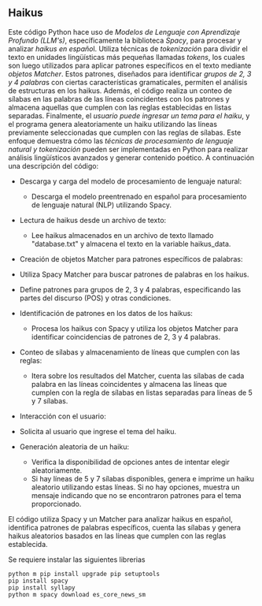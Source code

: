 ## Haikus

Este código Python hace uso de *Modelos de Lenguaje con Aprendizaje Profundo (LLM's)*, específicamente la biblioteca *Spacy*, para procesar y analizar *haikus en españo*l. Utiliza técnicas de *tokenizació*n para dividir el texto en unidades lingüísticas más pequeñas llamadas *tokens*, los cuales son luego utilizados para aplicar patrones específicos en el texto mediante *objetos Matcher*. Estos patrones, diseñados para identificar *grupos de 2, 3 y 4 palabra*s con ciertas características gramaticales, permiten el análisis de estructuras en los haikus. Además, el código realiza un conteo de sílabas en las palabras de las líneas coincidentes con los patrones y almacena aquellas que cumplen con las reglas establecidas en listas separadas. Finalmente, el *usuario puede ingresar un tema para el haiku*, y el programa genera aleatoriamente un haiku utilizando las líneas previamente seleccionadas que cumplen con las reglas de sílabas. Este enfoque demuestra cómo las *técnicas de procesamiento de lenguaje natural y tokenización* pueden ser implementadas en Python para realizar análisis lingüísticos avanzados y generar contenido poético. A continuación una descripción del código:

- Descarga y carga del modelo de procesamiento de lenguaje natural:
  -   Descarga el modelo preentrenado en español para procesamiento de lenguaje natural (NLP) utilizando Spacy.

- Lectura de haikus desde un archivo de texto:
  - Lee haikus almacenados en un archivo de texto llamado "database.txt" y almacena el texto en la variable haikus_data.
    
-  Creación de objetos Matcher para patrones específicos de palabras:
  -  Utiliza Spacy Matcher para buscar patrones de palabras en los haikus.
  -  Define patrones para grupos de 2, 3 y 4 palabras, especificando las partes del discurso (POS) y otras condiciones.

- Identificación de patrones en los datos de los haikus:
  - Procesa los haikus con Spacy y utiliza los objetos Matcher para identificar coincidencias de patrones de 2, 3 y 4 palabras.
    
 - Conteo de sílabas y almacenamiento de líneas que cumplen con las reglas:
   - Itera sobre los resultados del Matcher, cuenta las sílabas de cada palabra en las líneas coincidentes y almacena las líneas que cumplen con la regla de sílabas en listas separadas para líneas de 5 y 7 sílabas.

- Interacción con el usuario:
- Solicita al usuario que ingrese el tema del haiku.

- Generación aleatoria de un haiku:
  - Verifica la disponibilidad de opciones antes de intentar elegir aleatoriamente.
  - Si hay líneas de 5 y 7 sílabas disponibles, genera e imprime un haiku aleatorio utilizando estas líneas. Si no hay opciones, muestra un mensaje indicando que no se encontraron patrones para el tema proporcionado.
    
El código utiliza Spacy y un Matcher para analizar haikus en español, identifica patrones de palabras específicos, cuenta las sílabas y genera haikus aleatorios basados en las líneas que cumplen con las reglas establecida.

Se requiere instalar las siguientes librerias

```
python m pip install upgrade pip setuptools
pip install spacy
pip install syllapy
python m spacy download es_core_news_sm
```
